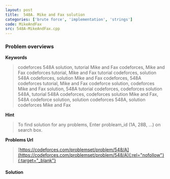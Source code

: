 ```yaml
---
layout: post
title:  548A. Mike and Fax solution
categories: ['brute force', 'implementation', 'strings']
code: MikeAndFax
src: 548A-MikeAndFax.cpp
---
```

### **Problem overviews**

**Keywords**
> codeforces 548A solution, tutorial Mike and Fax codeforces, Mike and Fax codeforces tutorial, Mike and Fax tutorial codeforces, solution 548A codeforces, solution Mike and Fax codeforces, 548A codeforces tutorial, Mike and Fax codeforce solution, codeforces Mike and Fax solution, 548A tutorial codeforces, codeforces solution 548A, tutorial 548A codeforces, codeforces solution Mike and Fax, 548A codeforce solution, solution codeforces 548A, solution codeforces Mike and Fax

**Hint**
> To find solution for any problems, Enter probleam_id (1A, 28B, ...) on search box. 

**Problems Url**
> [https://codeforces.com/problemset/problem/548/A](https://codeforces.com/problemset/problem/548/A){:rel="nofollow"}{:target="_blank"}

#### **Solution**



